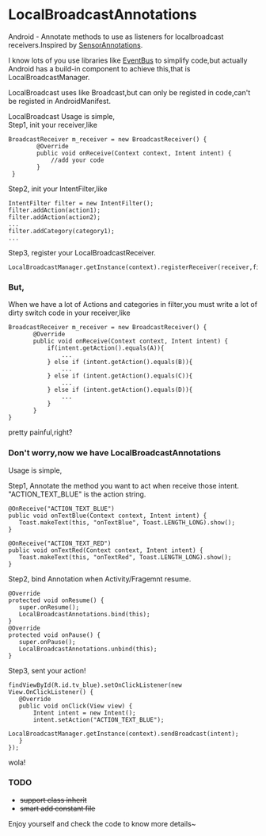 # LocalBroadcastAnnotations
Android - Annotate methods to use as listeners for localbroadcast receivers.Inspired by [SensorAnnotations](https://github.com/dvoiss/SensorAnnotations).                     

I know lots of you use libraries like [EventBus](https://github.com/greenrobot/EventBus) to simplify code,but actually Android has a build-in component to achieve this,that is LocalBroadcastManager.

LocalBroadcast uses like Broadcast,but can only be registed in code,can't be registed in AndroidManifest.               

LocalBroadcast Usage is simple,            
Step1, init your receiver,like                   

````
BroadcastReceiver m_receiver = new BroadcastReceiver() {
        @Override
        public void onReceive(Context context, Intent intent) {
        	//add your code
        }
 }
````    
Step2, init your IntentFilter,like             

````
IntentFilter filter = new IntentFilter();
filter.addAction(action1);
filter.addAction(action2);
...
filter.addCategory(category1);
...
 ```` 
 Step3, register your LocalBroadcastReceiver.       
               
 ````
LocalBroadcastManager.getInstance(context).registerReceiver(receiver,filter);
 ```` 
 
### But,
When we have a lot of Actions and categories in filter,you must write a lot of dirty switch code in your receiver,like              

 ````
BroadcastReceiver m_receiver = new BroadcastReceiver() {
        @Override
        public void onReceive(Context context, Intent intent) {
        	if(intent.getAction().equals(A)){
        		...
        	} else if (intent.getAction().equals(B)){
        		...
        	} else if (intent.getAction().equals(C)){
        		...
        	} else if (intent.getAction().equals(D)){
        		...
        	}
        }
 }
 ```` 
 pretty painful,right?                   
### Don't worry,now we have LocalBroadcastAnnotations

Usage is simple,                 

Step1, Annotate the method you want to act when receive those intent.  "ACTION_TEXT_BLUE" is the action string.      
              
 ````
@OnReceive("ACTION_TEXT_BLUE")
public void onTextBlue(Context context, Intent intent) {
    Toast.makeText(this, "onTextBlue", Toast.LENGTH_LONG).show();
}

@OnReceive("ACTION_TEXT_RED")
public void onTextRed(Context context, Intent intent) {
    Toast.makeText(this, "onTextRed", Toast.LENGTH_LONG).show();
}
 ```` 

          
Step2, bind Annotation when Activity/Fragemnt resume.          
                 
 ````
@Override
protected void onResume() {
    super.onResume();
    LocalBroadcastAnnotations.bind(this);
}
@Override
protected void onPause() {
    super.onPause();
	LocalBroadcastAnnotations.unbind(this);
}
 ```` 
Step3, sent your action!         
              
 ````
findViewById(R.id.tv_blue).setOnClickListener(new View.OnClickListener() {
	@Override
	public void onClick(View view) {
		Intent intent = new Intent();
		intent.setAction("ACTION_TEXT_BLUE");
		LocalBroadcastManager.getInstance(context).sendBroadcast(intent);
	}
});
 ```` 
wola!
 
### TODO
* ~~support class inherit~~
* ~~smart add constant file~~
 
Enjoy yourself and check the code to know more details~




















 
